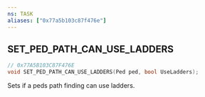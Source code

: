 ```yaml
---
ns: TASK
aliases: ["0x77a5b103c87f476e"]
---
```

## SET_PED_PATH_CAN_USE_LADDERS

```c
// 0x77A5B103C87F476E
void SET_PED_PATH_CAN_USE_LADDERS(Ped ped, bool UseLadders);
```

Sets if a peds path finding can use ladders.

